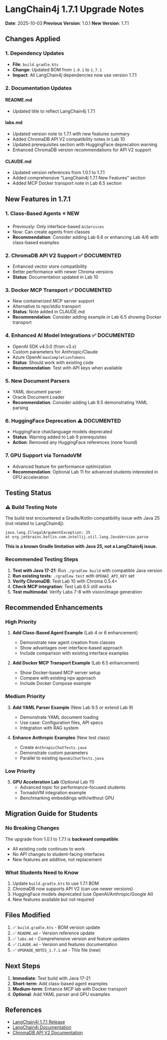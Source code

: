 # LangChain4j 1.7.1 Upgrade Notes

**Date**: 2025-10-03
**Previous Version**: 1.0.1
**New Version**: 1.7.1

## Changes Applied

### 1. Dependency Updates
- **File**: `build.gradle.kts`
- **Change**: Updated BOM from `1.0.1` to `1.7.1`
- **Impact**: All LangChain4j dependencies now use version 1.7.1

### 2. Documentation Updates

#### README.md
- Updated title to reflect LangChain4j 1.7.1

#### labs.md
- Updated version note to 1.7.1 with new features summary
- Added ChromaDB API V2 compatibility notes in Lab 10
- Updated prerequisites section with HuggingFace deprecation warning
- Enhanced ChromaDB version recommendations for API V2 support

#### CLAUDE.md
- Updated version references from 1.0.1 to 1.7.1
- Added comprehensive "LangChain4j 1.7.1 New Features" section
- Added MCP Docker transport note in Lab 6.5 section

## New Features in 1.7.1

### 1. Class-Based Agents ⭐ NEW
- Previously: Only interface-based `AiServices`
- Now: Can create agents from classes
- **Recommendation**: Consider adding Lab 6.6 or enhancing Lab 4/6 with class-based examples

### 2. ChromaDB API V2 Support ✅ DOCUMENTED
- Enhanced vector store compatibility
- Better performance with newer Chroma versions
- **Status**: Documentation updated in Lab 10

### 3. Docker MCP Transport ✅ DOCUMENTED
- New containerized MCP server support
- Alternative to npx/stdio transport
- **Status**: Note added in CLAUDE.md
- **Recommendation**: Consider adding example in Lab 6.5 showing Docker transport

### 4. Enhanced AI Model Integrations ✅ DOCUMENTED
- OpenAI SDK v4.0.0 (from v3.x)
- Custom parameters for Anthropic/Claude
- Azure OpenAI `maxCompletionTokens`
- **Status**: Should work with existing code
- **Recommendation**: Test with API keys when available

### 5. New Document Parsers
- YAML document parser
- Oracle Document Loader
- **Recommendation**: Consider adding Lab 9.5 demonstrating YAML parsing

### 6. HuggingFace Deprecation ⚠️ DOCUMENTED
- HuggingFace chat/language models deprecated
- **Status**: Warning added to Lab 9 prerequisites
- **Action**: Removed any HuggingFace references (none found)

### 7. GPU Support via TornadoVM
- Advanced feature for performance optimization
- **Recommendation**: Optional Lab 11 for advanced students interested in GPU acceleration

## Testing Status

### ⚠️ Build Testing Note
The build test encountered a Gradle/Kotlin compatibility issue with Java 25 (not related to LangChain4j):
```
java.lang.IllegalArgumentException: 25
at org.jetbrains.kotlin.com.intellij.util.lang.JavaVersion.parse
```

**This is a known Gradle limitation with Java 25, not a LangChain4j issue.**

### Recommended Testing Steps
1. **Test with Java 17-21**: Run `./gradlew build` with compatible Java version
2. **Run existing tests**: `./gradlew test` with `OPENAI_API_KEY` set
3. **Verify ChromaDB**: Test Lab 10 with Chroma 0.5.4+
4. **Check MCP integration**: Test Lab 6.5 still works
5. **Test multimodal**: Verify Labs 7-8 with vision/image generation

## Recommended Enhancements

### High Priority
1. **Add Class-Based Agent Example** (Lab 4 or 6 enhancement)
   - Demonstrate new agent creation from classes
   - Show advantages over interface-based approach
   - Include comparison with existing interface examples

2. **Add Docker MCP Transport Example** (Lab 6.5 enhancement)
   - Show Docker-based MCP server setup
   - Compare with existing npx approach
   - Include Docker Compose example

### Medium Priority
3. **Add YAML Parser Example** (New Lab 9.5 or extend Lab 9)
   - Demonstrate YAML document loading
   - Use case: Configuration files, API specs
   - Integration with RAG system

4. **Enhance Anthropic Examples** (New test class)
   - Create `AnthropicChatTests.java`
   - Demonstrate custom parameters
   - Parallel to existing `OpenAiChatTests.java`

### Low Priority
5. **GPU Acceleration Lab** (Optional Lab 11)
   - Advanced topic for performance-focused students
   - TornadoVM integration example
   - Benchmarking embeddings with/without GPU

## Migration Guide for Students

### No Breaking Changes
The upgrade from 1.0.1 to 1.7.1 is **backward compatible**:
- All existing code continues to work
- No API changes to student-facing interfaces
- New features are additive, not replacement

### What Students Need to Know
1. Update `build.gradle.kts` to use 1.7.1 BOM
2. ChromaDB now supports API V2 (can use newer versions)
3. HuggingFace models deprecated (use OpenAI/Anthropic/Google AI)
4. New features available but not required

## Files Modified

1. ✅ `build.gradle.kts` - BOM version update
2. ✅ `README.md` - Version reference update
3. ✅ `labs.md` - Comprehensive version and feature updates
4. ✅ `CLAUDE.md` - Version and features documentation
5. ✅ `UPGRADE_NOTES_1.7.1.md` - This file (new)

## Next Steps

1. **Immediate**: Test build with Java 17-21
2. **Short-term**: Add class-based agent examples
3. **Medium-term**: Enhance MCP lab with Docker transport
4. **Optional**: Add YAML parser and GPU examples

## References

- [LangChain4j 1.7.1 Release](https://github.com/langchain4j/langchain4j/releases/tag/1.7.1)
- [LangChain4j Documentation](https://docs.langchain4j.dev/)
- [ChromaDB API V2 Documentation](https://docs.trychroma.com/)
